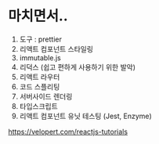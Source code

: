 # 마치면서..

1. 도구 : prettier
2. 리액트 컴포넌트 스타일링
3. immutable.js
4. 리덕스 (쉽고 편하게 사용하기 위한 발악)
5. 리액트 라우터
6. 코드 스플리팅
7. 서버사이드 렌더링
8. 타입스크립트
9. 리액트 컴포넌트 유닛 테스팅 (Jest, Enzyme)


https://velopert.com/reactjs-tutorials